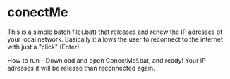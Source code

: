 # conectMe
This is a simple batch file(.bat) that releases and renew the IP adresses of your local network.
Basically it allows the user to reconnect to the internet with just a "click" (Enter).

How to run - Download and open ConectMe!.bat, and ready! Your IP adresses it will be release than reconnected again.
